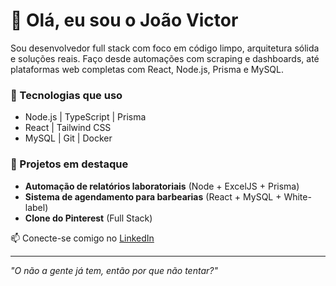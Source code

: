 # 👋 Olá, eu sou o João Victor

Sou desenvolvedor full stack com foco em código limpo, arquitetura sólida e soluções reais. Faço desde automações com scraping e dashboards, até plataformas web completas com React, Node.js, Prisma e MySQL.

### 🚀 Tecnologias que uso
- Node.js | TypeScript | Prisma
- React | Tailwind CSS
- MySQL | Git | Docker

### 📌 Projetos em destaque
- **Automação de relatórios laboratoriais** (Node + ExcelJS + Prisma)
- **Sistema de agendamento para barbearias** (React + MySQL + White-label)
- **Clone do Pinterest** (Full Stack)

📫 Conecte-se comigo no [LinkedIn](https://linkedin.com/in/seulink)

---
_"O não a gente já tem, então por que não tentar?"_
